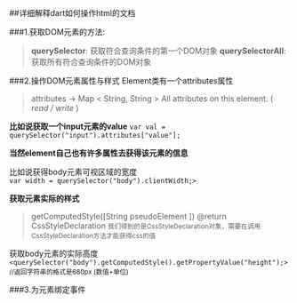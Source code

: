 ##详细解释dart如何操作html的文档

###1.获取DOM元素的方法:
>__querySelector__: 获取符合查询条件的第一个DOM对象
>__querySelectorAll__: 获取所有符合查询条件的DOM对象

###2.操作DOM元素属性与样式
Element类有一个attributes属性
>attributes → Map < String,  String \>
>All attributes on this element.   \( *read / write* \)

<i class="icon-pencil"></i>**比如说获取一个input元素的value**
    `var val = querySelector("input").attributes["value"];`

__当然element自己也有许多属性去获得该元素的信息__

<i class="icon-pencil"></i>比如说获得body元素可视区域的宽度   
`var width = querySelector("body").clientWidth;>`

**获取元素实际的样式**
>getComputedStyle([String pseudoElement ]) 
>@return CssStyleDeclaration
><small>我们得到的是CssStyleDeclaration对象，需要在调用CssStyleDeclaration方法才能获得css的值</small>

<i class="icon-pencil"></i>获取body元素的实际高度
  `<querySelector("body").getComputedStyle().getPropertyValue("height");>`
<small>//返回字符串的格式是680px (数值+单位)</small>

###3.为元素绑定事件

  





